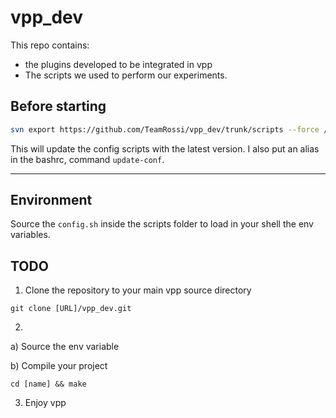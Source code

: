 vpp_dev
===

This repo contains:
- the plugins developed to be integrated in vpp
- The scripts we used to perform our experiments.


## Before starting

```bash
svn export https://github.com/TeamRossi/vpp_dev/trunk/scripts --force /usr/local/etc/scripts
```

This will update the config scripts with the latest version. I also put an alias in the bashrc, command ```update-conf```.


---

## Environment
Source the ```config.sh``` inside the scripts folder to load in your shell the env variables.

## TODO

1. Clone the repository to your main vpp source directory
``` 
git clone [URL]/vpp_dev.git
```

2.

a) Source the env variable

b) Compile your project
```
cd [name] && make 
```

3. Enjoy vpp

